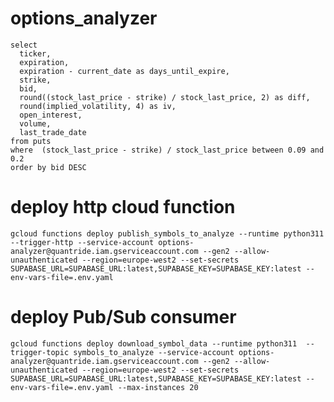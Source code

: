 # options_analyzer
    
    select 
      ticker,
      expiration,
      expiration - current_date as days_until_expire,
      strike,
      bid,
      round((stock_last_price - strike) / stock_last_price, 2) as diff,
      round(implied_volatility, 4) as iv,
      open_interest,
      volume,
      last_trade_date
    from puts
    where  (stock_last_price - strike) / stock_last_price between 0.09 and 0.2
    order by bid DESC

# deploy http cloud function

    gcloud functions deploy publish_symbols_to_analyze --runtime python311  --trigger-http --service-account options-analyzer@quantride.iam.gserviceaccount.com --gen2 --allow-unauthenticated --region=europe-west2 --set-secrets SUPABASE_URL=SUPABASE_URL:latest,SUPABASE_KEY=SUPABASE_KEY:latest --env-vars-file=.env.yaml

# deploy Pub/Sub consumer

    gcloud functions deploy download_symbol_data --runtime python311  --trigger-topic symbols_to_analyze --service-account options-analyzer@quantride.iam.gserviceaccount.com --gen2 --allow-unauthenticated --region=europe-west2 --set-secrets SUPABASE_URL=SUPABASE_URL:latest,SUPABASE_KEY=SUPABASE_KEY:latest --env-vars-file=.env.yaml --max-instances 20